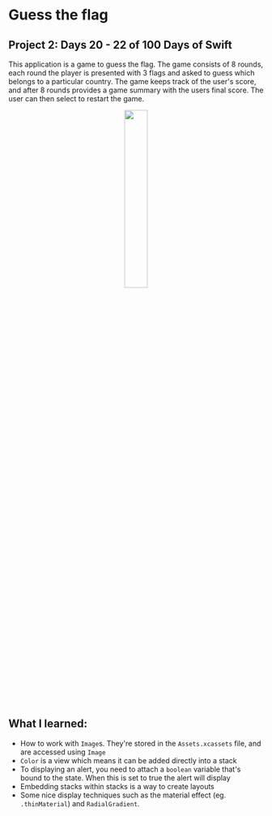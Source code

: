 # Guess the flag
## Project 2: Days 20 - 22 of 100 Days of Swift
This application is a game to guess the flag. The game consists of 8 rounds, each round the player is presented with 3 flags and asked to guess which
belongs to a particular country. The game keeps track of the user's score, and after 8 rounds provides a game summary with the users final score. The
user can then select to restart the game.

<p align="center">
  <img width="30%" src="https://user-images.githubusercontent.com/57043346/219429975-c3632d49-13b5-404a-be03-f9c50ecf7f21.png">
</p>

## What I learned:
- How to work with `Image`s. They're stored in the `Assets.xcassets` file, and are accessed using `Image`
- `Color` is a view which means it can be added directly into a stack
- To displaying an alert, you need to attach a `boolean` variable that's bound to the state. When this is set to true the alert will display
- Embedding stacks within stacks is a way to create layouts
- Some nice display techniques such as the material effect (eg. `.thinMaterial`) and `RadialGradient`.
